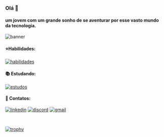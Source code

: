 ### Olá 👋

#### um jovem com um grande sonho de se aventurar por esse vasto mundo da tecnologia. 

![banner](https://camo.githubusercontent.com/5dc6ee33381917e41fc9c4951799268998f11a9b864399bf79a0842e4f9b194d/68747470733a2f2f692e696d6775722e636f6d2f315a76566b44632e676966)

#### ⭐Habilidades: 
[![habilidades](https://skillicons.dev/icons?i=nodejs,express,jest,postgres,mongodb,git&perline=3)](https://skillicons.dev)

#### 📚 Estudando:
[![estudos](https://skillicons.dev/icons?i=vue,nest&perline=3)](https://skillicons.dev)

#### 🔗 Contatos:
[![linkedin](https://img.shields.io/badge/LinkedIn-0077B5?style=for-the-badge&logo=linkedin&logoColor=white)](https://www.linkedin.com/in/devaguiar/)
[![discord](https://img.shields.io/badge/Discord-5865F2?style=for-the-badge&logo=discord&logoColor=white)](https://www.discord.com/users/753249580669337622/)
[![gmail](https://img.shields.io/badge/Gmail-D14836?style=for-the-badge&logo=gmail&logoColor=white)](mailto:devaguiar14@gmail.com)

<br />

[![trophy](https://github-profile-trophy.vercel.app/?username=Aguiiiar&theme=onedark)](https://github.com/ryo-ma/github-profile-trophy)
